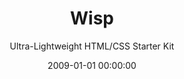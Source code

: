 ---
date:         2009-01-01 00:00:00
title:        Wisp
subtitle:     Ultra-Lightweight HTML/CSS Starter Kit
description:  Wisp is an ultra-lightweight HTML framework to help you quickstart any project or rapid prototype. Quite simply, it sets up a generic project directory with an index.html file already linked to the usual CSS and jQuery resources. For simple projects where Rails or the HTML5 Boilerplate is overkill, Wisp helps you hit the ground running without any overhead.
website:      http://davidpots.com/wisp
cta:          Start a web prototype
---